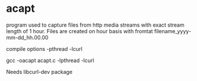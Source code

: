 acapt
=====
program used to capture files from http media streams with exact stream length of 1 hour. 
Files are created on hour basis with fromtat filename_yyyy-mm-dd_hh.00.00

compile options -pthread -lcurl

gcc -oacapt acapt.c -lpthread -lcurl

Needs libcurl-dev package


